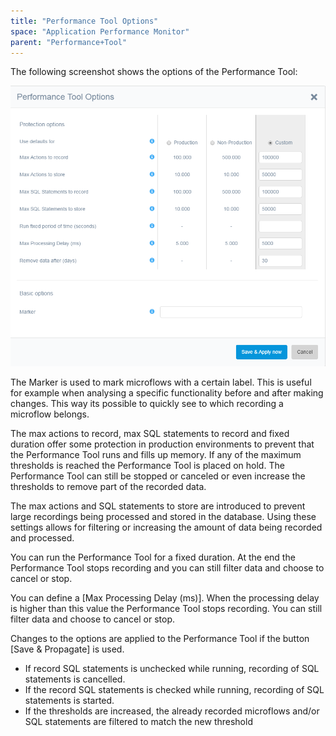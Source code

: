 ```yaml
---
title: "Performance Tool Options"
space: "Application Performance Monitor"
parent: "Performance+Tool"
---
```

The following screenshot shows the options of the Performance Tool:

 ![](attachments/19956265/21168249.png)

 The Marker is used to mark microflows with a certain label. This is useful for example when analysing a specific functionality before and after making changes. This way its possible to quickly see to which recording a microflow belongs.

The max actions to record, max SQL statements to record and fixed duration offer some protection in production environments to prevent that the Performance Tool runs and fills up memory. If any of the maximum thresholds is reached the Performance Tool is placed on hold. The Performance Tool can still be stopped or canceled or even increase the thresholds to remove part of the recorded data.

The max actions and SQL statements to store are introduced to prevent large recordings being processed and stored in the database. Using these settings allows for filtering or increasing the amount of data being recorded and processed.

You can run the Performance Tool for a fixed duration. At the end the Performance Tool stops recording and you can still filter data and choose to cancel or stop.

You can define a [Max Processing Delay (ms)]. When the processing delay is higher than this value the Performance Tool stops recording. You can still filter data and choose to cancel or stop. 

Changes to the options are applied to the Performance Tool if the button [Save & Propagate] is used.

*   If record SQL statements is unchecked while running, recording of SQL statements is cancelled.
*   If the record SQL statements is checked while running, recording of SQL statements is started.
*   If the thresholds are increased, the already recorded microflows and/or SQL statements are filtered to match the new threshold
